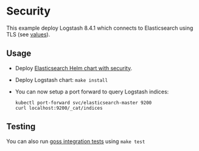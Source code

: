 # Security

This example deploy Logstash 8.4.1 which connects to Elasticsearch using TLS
(see [values][]).


## Usage

* Deploy [Elasticsearch Helm chart with security][].

* Deploy Logstash chart: `make install`

* You can now setup a port forward to query Logstash indices:

  ```
  kubectl port-forward svc/elasticsearch-master 9200
  curl localhost:9200/_cat/indices
  ```


## Testing

You can also run [goss integration tests][] using `make test`


[elasticsearch helm chart with security]: https://github.com/elastic/helm-charts/tree/main/elasticsearch/examples/security/
[goss integration tests]: https://github.com/elastic/helm-charts/tree/main/logstash/examples/security/test/goss.yaml
[values]: https://github.com/elastic/helm-charts/tree/main/logstash/examples/security/values.yaml
